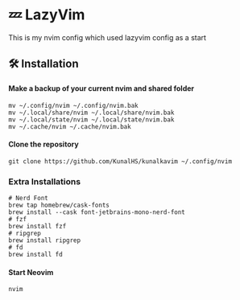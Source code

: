 # 💤 LazyVim
This is my nvim config which used lazyvim config as a start

## 🛠️ Installation

#### Make a backup of your current nvim and shared folder

```shell
mv ~/.config/nvim ~/.config/nvim.bak
mv ~/.local/share/nvim ~/.local/share/nvim.bak
mv ~/.local/state/nvim ~/.local/state/nvim.bak
mv ~/.cache/nvim ~/.cache/nvim.bak
```
#### Clone the repository

```shell
git clone https://github.com/KunalHS/kunalkavim ~/.config/nvim
```

### Extra Installations
```shell
# Nerd Font
brew tap homebrew/cask-fonts
brew install --cask font-jetbrains-mono-nerd-font
# fzf
brew install fzf
# ripgrep
brew install ripgrep
# fd
brew install fd
```

#### Start Neovim

```shell
nvim
```
